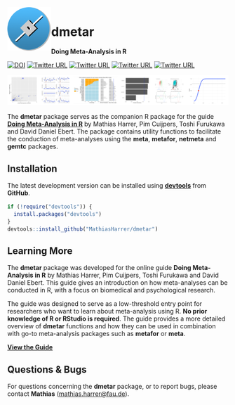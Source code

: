 <img src="man/figures/logo.png" align="left" alt="" width="100" />

# dmetar

**Doing Meta-Analysis in R**

[![DOI](https://zenodo.org/badge/152492192.svg)](https://zenodo.org/badge/latestdoi/152492192)
[![Twitter URL](https://img.shields.io/twitter/url/https/twitter.com/MathiasHarrer.svg?style=social&label=Follow%20%40MathiasHarrer)](https://twitter.com/MathiasHarrer)
[![Twitter URL](https://img.shields.io/twitter/url/https/twitter.com/pimcuijpers.svg?style=social&label=Follow%20%40pimcuijpers)](https://twitter.com/pimcuijpers)
[![Twitter URL](https://img.shields.io/twitter/url/https/twitter.com/pimcuijpers.svg?style=social&label=Follow%20%40Toshi_FRKW)](https://twitter.com/Toshi_FRKW)
[![Twitter URL](https://img.shields.io/twitter/url/https/twitter.com/DDEbert.svg?style=social&label=Follow%20%40DDEbert)](https://twitter.com/DDEbert)

![](docs/front.png)


The **dmetar** package serves as the companion R package for the guide [**Doing Meta-Analysis in R**](https://bookdown.org/MathiasHarrer/Doing_Meta_Analysis_in_R/) by Mathias Harrer, Pim Cuijpers, Toshi Furukawa and David Daniel Ebert. The package contains utility functions to facilitate the conduction of meta-analyses using the **meta**, **metafor**, **netmeta** and **gemtc** packages.



## Installation

The latest development version can be installed using [**devtools**](https://devtools.r-lib.org/) from **GitHub**.

``` r
if (!require("devtools")) {
  install.packages("devtools")
}
devtools::install_github("MathiasHarrer/dmetar")
```



## Learning More 

The **dmetar** package was developed for the online guide **Doing Meta-Analysis in R** by Mathias Harrer, Pim Cuijpers, Toshi Furukawa and David Daniel Ebert. This guide gives an introduction on how meta-analyses can be conducted in R, with a focus on biomedical and psychological research. 

The guide was designed to serve as a low-threshold entry point for researchers who want to learn about meta-analysis using R. **No prior knowledge of R or RStudio is required**. The guide provides a more detailed overview of **dmetar** functions and how they can be used in combination with go-to meta-analysis packages such as **metafor** or **meta**.

[**View the Guide**](https://bookdown.org/MathiasHarrer/Doing_Meta_Analysis_in_R/)



## Questions & Bugs

For questions concerning the **dmetar** package, or to report bugs, please contact **Mathias** (mathias.harrer@fau.de). 
